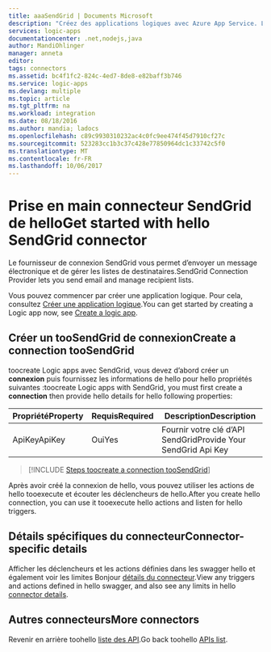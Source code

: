```yaml
---
title: aaaSendGrid | Documents Microsoft
description: "Créez des applications logiques avec Azure App Service. Le fournisseur de connexion SendGrid vous permet d’envoyer un message électronique et de gérer les listes de destinataires."
services: logic-apps
documentationcenter: .net,nodejs,java
author: MandiOhlinger
manager: anneta
editor: 
tags: connectors
ms.assetid: bc4f1fc2-824c-4ed7-8de8-e82baff3b746
ms.service: logic-apps
ms.devlang: multiple
ms.topic: article
ms.tgt_pltfrm: na
ms.workload: integration
ms.date: 08/18/2016
ms.author: mandia; ladocs
ms.openlocfilehash: c89c9930310232ac4c0fc9ee474f45d7910cf27c
ms.sourcegitcommit: 523283cc1b3c37c428e77850964dc1c33742c5f0
ms.translationtype: MT
ms.contentlocale: fr-FR
ms.lasthandoff: 10/06/2017
---
```

# <a name="get-started-with-hello-sendgrid-connector"></a><span data-ttu-id="ecfc0-104">Prise en main connecteur SendGrid de hello</span><span class="sxs-lookup"><span data-stu-id="ecfc0-104">Get started with hello SendGrid connector</span></span>
<span data-ttu-id="ecfc0-105">Le fournisseur de connexion SendGrid vous permet d’envoyer un message électronique et de gérer les listes de destinataires.</span><span class="sxs-lookup"><span data-stu-id="ecfc0-105">SendGrid Connection Provider lets you send email and manage recipient lists.</span></span>

<span data-ttu-id="ecfc0-106">Vous pouvez commencer par créer une application logique. Pour cela, consultez [Créer une application logique](../logic-apps/logic-apps-create-a-logic-app.md).</span><span class="sxs-lookup"><span data-stu-id="ecfc0-106">You can get started by creating a Logic app now, see [Create a logic app](../logic-apps/logic-apps-create-a-logic-app.md).</span></span>

## <a name="create-a-connection-toosendgrid"></a><span data-ttu-id="ecfc0-107">Créer un tooSendGrid de connexion</span><span class="sxs-lookup"><span data-stu-id="ecfc0-107">Create a connection tooSendGrid</span></span>
<span data-ttu-id="ecfc0-108">toocreate Logic apps avec SendGrid, vous devez d’abord créer un **connexion** puis fournissez les informations de hello pour hello propriétés suivantes :</span><span class="sxs-lookup"><span data-stu-id="ecfc0-108">toocreate Logic apps with SendGrid, you must first create a **connection** then provide hello details for hello following properties:</span></span> 

| <span data-ttu-id="ecfc0-109">Propriété</span><span class="sxs-lookup"><span data-stu-id="ecfc0-109">Property</span></span> | <span data-ttu-id="ecfc0-110">Requis</span><span class="sxs-lookup"><span data-stu-id="ecfc0-110">Required</span></span> | <span data-ttu-id="ecfc0-111">Description</span><span class="sxs-lookup"><span data-stu-id="ecfc0-111">Description</span></span> |
| --- | --- | --- |
| <span data-ttu-id="ecfc0-112">ApiKey</span><span class="sxs-lookup"><span data-stu-id="ecfc0-112">ApiKey</span></span> |<span data-ttu-id="ecfc0-113">Oui</span><span class="sxs-lookup"><span data-stu-id="ecfc0-113">Yes</span></span> |<span data-ttu-id="ecfc0-114">Fournir votre clé d’API SendGrid</span><span class="sxs-lookup"><span data-stu-id="ecfc0-114">Provide Your SendGrid Api Key</span></span> |

> [!INCLUDE [Steps toocreate a connection tooSendGrid](../../includes/connectors-create-api-sendgrid.md)]
> 


<span data-ttu-id="ecfc0-115">Après avoir créé la connexion de hello, vous pouvez utiliser les actions de hello tooexecute et écouter les déclencheurs de hello.</span><span class="sxs-lookup"><span data-stu-id="ecfc0-115">After you create hello connection, you can use it tooexecute hello actions and listen for hello triggers.</span></span>

## <a name="connector-specific-details"></a><span data-ttu-id="ecfc0-116">Détails spécifiques du connecteur</span><span class="sxs-lookup"><span data-stu-id="ecfc0-116">Connector-specific details</span></span>

<span data-ttu-id="ecfc0-117">Afficher les déclencheurs et les actions définies dans les swagger hello et également voir les limites Bonjour [détails du connecteur](/connectors/sendgrid/).</span><span class="sxs-lookup"><span data-stu-id="ecfc0-117">View any triggers and actions defined in hello swagger, and also see any limits in hello [connector details](/connectors/sendgrid/).</span></span>

## <a name="more-connectors"></a><span data-ttu-id="ecfc0-118">Autres connecteurs</span><span class="sxs-lookup"><span data-stu-id="ecfc0-118">More connectors</span></span>
<span data-ttu-id="ecfc0-119">Revenir en arrière toohello [liste des API](apis-list.md).</span><span class="sxs-lookup"><span data-stu-id="ecfc0-119">Go back toohello [APIs list](apis-list.md).</span></span>
